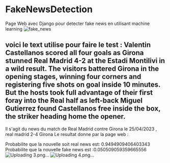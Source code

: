 # FakeNewsDetection
Page Web avec Django pour detecter fake news en utilisant machine learning 
![fake_news](https://github.com/haazelnuter/FakeNewsDetection/assets/96618018/cbce4f00-5c25-4667-b2e0-bb4d6b27fceb)

voici le text utilise pour faire le test :
**Valentin Castellanos scored all four goals as Girona stunned Real Madrid 4-2 at the Estadi Montilivi in a wild result.
The visitors battered Girona in the opening stages, winning four corners and registering five shots on goal inside 10 minutes.
But the hosts took full advantage of their first foray into the Real half as left-back Miguel Gutierrez found Castellanos free inside the box, the striker heading home the opener.** 
------------------------------------------------------------------------------------------------
Il s'agit du news du match de Real Madrid contre Girona le 25/04/2023 , real madrid 2-4 Girona 
Le resultat donne par la page web : 

Probabilite que la nouvelle soit real news est: 0.9494909406403343
Probabilite que la nouvelle fake news est :0.050509059359665556
![Uploading 3.png…]()
![Uploading 4.png…]()



